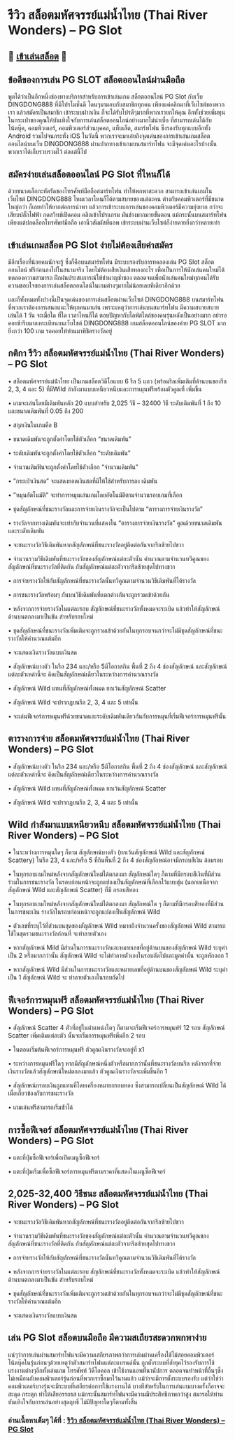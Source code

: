 # รีวิว สล็อตมหัศจรรย์แม่น้ำไทย (Thai River Wonders) – PG Slot

## 🎰 [เข้าเล่นสล็อต](https://bit.ly/3ryTLaH) 🎰

## ข้อดีของการเล่น PG SLOT สล็อตออนไลน์ผ่านมือถือ
พูดได้ว่าเป็นอีกหนึ่งช่องทางบริการสำหรับการเข้าเล่นเกม สล็อตออนไลน์ PG Slot กับเว็บ DINGDONG888 ที่มีโปรโมชั่นดี โดนๆมามอบกับสมาชิกทุกคน เพียงแค่คลิกมาที่เว็บไซต์ของพวกเรา แล้วสมัครเป็นสมาชิก เข้าระบบฝากเงิน ก็จะได้รับโปรดีๆมากที่พวกเรายกให้คุณ อีกทั้งช่วยเพิ่มทุนในกระเป๋าของคุณให้บันเทิงใจกับการเล่นสล็อตออนไลน์อย่างมากไม่น่าเบื่อ ที่สามารถเล่นได้กับ โน้ตบุ๊ค, คอมพิวเตอร์, คอมพิวเตอร์ส่วนบุคคล, แท็บเล็ต, สมาร์ทโฟน ซึ่งรองรับทุกแบบอีกทั้ง Android รวมไปจนกระทั่ง iOS ในวันนี้ พวกเราจะมาเอ๋ยถึงจุดเด่นของการเข้าเล่นเกมสล็อตออนไลน์บนเว็บ DINGDONG888 ผ่านปากทางเข้าเกมบนสมาร์ทโฟน จะมีจุดเด่นอะไรบ้างนั้น พวกเราได้เก็บรวบรวมไว้ ต่อแต่นี้ไป

## สมัครง่ายเล่นสล็อตออนไลน์ PG Slot ที่ไหนก็ได้
ด้วยขนาดเล็กกะทัดรัดของโทรศัพท์มือถือสมาร์ทโฟน ทำให้พกพาสะดวก สามารถเข้าเล่นเกมในเว็บไซต์ DINGDONG888 ไหนเวลาไหนก็ได้ตามสบายของแต่ละคน ต่างกับคอมพิวเตอร์ที่มีขนาดใหญ่กว่า ก็เลยทำให้ยากต่อการนำพา แล้วการเข้าระบบการเล่นของคอมพิวเตอร์มีความยุ่งยาก กว่าจะเสียบปลั๊กไฟฟ้า กดสวิทช์เปิดคอม คลิกเข้าโปรแกรม มันช่างมากมายขั้นตอน แม้กระนั้นบนสมาร์ทโฟน เพียงแต่ปลดล็อกโทรศัพท์มือถือ เอานิ้วสัมผัสที่แอพ เข้าระบบผ่านเว็บไซต์ก็ง่ายดายยิ่งกว่าหลายเท่า

## เข้าเล่นเกมสล็อต PG Slot ง่ายไม่ต้องเสียค่าสมัคร
มีอีกเรื่องที่น้อยคนนักจะรู้ ซึ่งก็คือบนสมาร์ทโฟน มีระบบรองรับการทดลองเล่น PG Slot สล็อตออนไลน์ ฟรีก่อนลงไปในสนามจริง โดยไม่ต้องเสียเงินเสียทองอะไร เพื่อเป็นการให้นักเล่นคนใหม่ได้ทดลองความสามารถ ฝึกฝนประสบการณ์ให้ชำนาญช่ำชอง ตลอดจนเพื่อนักเล่นคนใหม่ทุกคนได้รับความชอบใจของการเล่นสล็อตออนไลน์ในเกมต่างๆมากไม่น้อยเลยทีเดียวอีกด้วย

และก็ทั้งหมดทั้งปวงนี้เป็นจุดเด่นของการเล่นสล็อตผ่านเว็บไซต์ DINGDONG888 บนสมาร์ทโฟน ที่พวกเราต้องการเสนอแนะให้ทุกคนมาเล่น เพราะเหตุว่าการเล่นบนสมาร์ทโฟน มีความสบายสบาย เล่นได้ 1 วัน จะเมื่อใด ที่ใด เวลาไหนก็ได้ ตอบปัญหากับไลฟ์สไตล์ของคนรุ่นหลังเป็นอย่างมาก อย่ารอคอยช้ารีบมาลงทะเบียนบนเว็บไซต์ DINGDONG888 เกมสล็อตออนไลน์ของค่าย PG SLOT มากยิ่งกว่า 100 เกม รอคอยให้ท่านมาพิชิตรางวัลอยู่

## กติกา รีวิว สล็อตมหัศจรรย์แม่น้ำไทย (Thai River Wonders) – PG Slot

• สล็อตมหัศจรรย์แม่น้ําไทย เป็นเกมสล็อตวิดีโอแบบ 6 รีล 5 แถว (พร้อมรีลเพิ่มเติมที่ด้านบนของรีล 2, 3, 4 และ 5) ที่มีWild กําลังมาแบบเหนียวหนีบและการหมุนฟรีพร้อมตัวคูณที่ เพิ่มขึ้น

• เกมจะเล่นโดยมีเดิมพันหลัก 20 แบบสําหรับ 2,025 วิธี – 32400 วิธี ระดับเดิมพันที่ 1 ถึง 10 และขนาดเดิมพันที่ 0.05 ถึง 200

• สกุลเงินในเกมคือ B

• ขนาดเดิมพันจะถูกตั้งค่าโดยใช้ตัวเลือก “ขนาดเดิมพัน”

• ระดับเดิมพันจะถูกตั้งค่าโดยใช้ตัวเลือก “ระดับเดิมพัน”

• จํานวนเติมฟันจะถูกตั้งค่าโดยใช้ตัวเลือก “จํานวนเดิมพัน”

• ”กระเป๋าเงินสด” จะแสดงยอดเงินสดที่มีให้ใช้สําหรับการลง เดิมพัน

• ”หมุนอัตโนมัติ” จะทําการหมุนเล่นเกมโดยอัตโนมัติตามจํานวนรอบเกมที่เลือก

• ชุดสัญลักษณ์ที่ชนะรางวัลและการจ่ายเงินรางวัลจะเป็นไปตาม “ตารางการจ่ายเงินรางวัล”

• รางวัลจากทางเดิมพันจะเท่ากับจํานวนที่แสดงใน “ตารางการจ่ายเงินรางวัล” คูณด้วยขนาดเดิมพันและระดับเดิมพัน

• จะชนะรางวัลวิธีเดิมพันหากสัญลักษณ์ที่ชนะรางวัลอยู่ติดต่อกันจากรีลซ้ายไปขวา

• จํานวนรวมวิธีเดิมพันที่ชนะรางวัลของสัญลักษณ์แต่ละตัวนั้น คํานวณตามจํานวนทวีคูณของสัญลักษณ์ที่ชนะรางวัลที่ติดกัน กับสัญลักษณ์แต่ละตัวจากรีลซ้ายสุดไปทางขวา

• การจ่ายรางวัลให้กับสัญลักษณ์ที่ชนะรางวัลนั้นทวีคูณตามจํานวนวิธีเดิมพันที่ได้รางวัล

• การชนะรางวัลพร้อมๆ กันบนวิธีเดิมพันที่แตกต่างกันจะถูกรวมเข้าด้วยกัน

• หลังจากการจ่ายรางวัลในแต่ละรอบ สัญลักษณ์ที่ชนะรางวัลทั้งหมดจะระเบิด แล้วทําให้สัญลักษณ์ด้านบนตกลงมาเป็นขัน สําหรับรอบใหม่

• ชุดสัญลักษณ์ที่ชนะรางวัลเพิ่มเติมจะถูกรวมเข้าด้วยกันในทุกรอบจนกว่าจะไม่มีชุดสัญลักษณ์ที่ชนะรางวัลให้คํานวณแต้มอีก

• จะแสดงเงินรางวัลแบบเงินสด

• สัญลักษณ์บางตัว ในรีล 234 และ/หรือ 5มีโอกาสกิน พื้นที่ 2 ถึง 4 ช่องสัญลักษณ์ และสัญลักษณ์แต่ละตัวเหล่านี้จะ คิดเป็นสัญลักษณ์เดียวในระหว่างการคํานวณรางวัล

• สัญลักษณ์ Wild แทนที่สัญลักษณ์ทั้งหมด ยกเว้นสัญลักษณ์ Scatter

• สัญลักษณ์ Wild จะปรากฏบนรีล 2, 3, 4 และ 5 เท่านั้น

• จะเล่นฟีเจอร์การหมุนฟรีด้วยขนาดและระดับเดิมพันเดียวกันกับการหมุนที่เริ่มฟีเจอร์การหมุนฟรีนั้น

## ตารางการจ่าย สล็อตมหัศจรรย์แม่น้ำไทย (Thai River Wonders) – PG Slot

• สัญลักษณ์บางตัว ในรีล 234 และ/หรือ 5มีโอกาสกิน พื้นที่ 2 ถึง 4 ช่องสัญลักษณ์ และสัญลักษณ์แต่ละตัวเหล่านี้จะ คิดเป็นสัญลักษณ์เดียวในระหว่างการคํานวณรางวัล

• สัญลักษณ์ Wild แทนที่สัญลักษณ์ทั้งหมด ยกเว้นสัญลักษณ์ Scatter

• สัญลักษณ์ Wild จะปรากฏบนรีล 2, 3, 4 และ 5 เท่านั้น

## Wild กำลังมาแบบเหนียวหนึบ สล็อตมหัศจรรย์แม่น้ำไทย (Thai River Wonders) – PG Slot

• ในระหว่างการหมุนใดๆ ก็ตาม สัญลักษณ์บางตัว (ยกเว้นสัญลักษณ์ Wild และสัญลักษณ์ Scattery) ในรีล 23, 4 และ/หรือ 5 ที่กินพื้นที่ 2 ถึง 4 ช่องสัญลักษณ์อาจมีกรอบสีเงิน ล้อมรอบ

• ในทุกรอบเกมใหม่หลังจากสัญลักษณ์ใหม่ได้ตกลงมา สัญลักษณ์ใดๆ ก็ตามที่มีกรอบสีเงินที่มีส่วนร่วมในการชนะรางวัล ในรอบก่อนหน้าจะถูกแปลงเป็นสัญลักษณ์ที่เลือกไว้แบบสุ่ม (นอกเหนือจากสัญลักษณ์ Wild และสัญลักษณ์ Scatter) ที่มี กรอบสีทอง

• ในทุกรอบเกมใหม่หลังจากสัญลักษณ์ใหม่ได้ตกลงมา สัญลักษณ์ใด ๆ ก็ตามที่มีกรอบสีทองที่มีส่วนในการชนะเงิน รางวัลในรอบก่อนหน้าจะถูกแปลงเป็นสัญลักษณ์ Wild

• ตัวเลขที่ระบุไว้ที่ส่วนบนสุดของสัญลักษณ์ Wild หมายถึงจํานวนครั้งของสัญลักษณ์ Wild สามารถใช้ในชุดรวมชนะรางวัลก่อนที่ จะทําลายตัวเอง

• หากสัญลักษณ์ Mild มีส่วนในการชนะรางวัลและหมายเลขที่อยู่ด้านบนของสัญลักษณ์ Wild ระบุค่าเป็น 2 หรือมากกว่านั้น สัญลักษณ์ Wild จะไม่ทําลายตัวเองในรอบถัดไปและมูลค่านั้น จะถูกหักออก 1

• หากสัญลักษณ์ Wild มีส่วนในการชนะรางวัลและหมายเลขที่อยู่ด้านบนของสัญลักษณ์ Wild ระบุค่าเป็น 1 สัญลักษณ์ Wild จะ ท่าลายตัวเองในรอบถัดไป

## ฟีเจอร์การหมุนฟรี สล็อตมหัศจรรย์แม่น้ำไทย (Thai River Wonders) – PG Slot

• สัญลักษณ์ Scatter 4 ตัวที่อยู่ในตําแหน่งใดๆ ก็ตามจะเริ่มฟีเจอร์การหมุนฟร์ 12 รอบ สัญลักษณ์ Scatter เพิ่มเติมแต่ละตัว นั้นจะเริ่มการหมุนฟรีเพิ่มอีก 2 รอบ

• ในตอนเริ่มต้นฟีเจอร์การหมุนฟรี ตัวคูณเงินรางวัลจะอยู่ที่ x1

• ระหว่างการหมุนฟรีใดๆ หากมีสัญลักษณ์หนึ่งตัวหรือมากกว่านั้นที่ชนะรางวัลบนรีล หลังจากที่จ่ายเงินรางวัลแล้วสัญลักษณ์ใหม่ตกลงมาแล้ว ตัวคูณเงินรางวัลจะเพิ่มขึ้นอีก 1

• สัญลักษณ์กรอบเงินถูกแทนที่โดยเครื่องหมายกรอบทอง ซึ่งสามารถเปลี่ยนเป็นสัญลักษณ์ Wild ได้เมื่อเกี่ยวข้องกับการชนะรางวัล

• เกมเล่นฟรีสามารถเริ่มซ้ําได้

## การซื้อฟีเจอร์ สล็อตมหัศจรรย์แม่น้ำไทย (Thai River Wonders) – PG Slot

• แตะที่ปุ่มซื้อฟีเจอร์เพื่อเปิดเมนูซื้อฟีเจอร์

• แตะที่ปุ่มเริ่มเพื่อซื้อฟีเจอร์การหมุนฟรีตามราคาที่แสดงในเมนูซื้อฟีเจอร์

## 2,025-32,400 วิธีชนะ สล็อตมหัศจรรย์แม่น้ำไทย (Thai River Wonders) – PG Slot

• จะชนะรางวัลวิธีเดิมพันหากสัญลักษณ์ที่ชนะรางวัลอยู่ติดต่อกันจากรีลซ้ายไปขวา

• จํานวนรวมวิธีเดิมพันที่ชนะรางวัลของสัญลักษณ์แต่ละตัวนั้น คํานวณตามจํานวนทวีคูณของสัญลักษณ์ที่ชนะรางวัลที่ติดกัน กับสัญลักษณ์แต่ละตัวจากรีลซ้ายสุดไปทางขวา

• การจ่ายรางวัลให้กับสัญลักษณ์ที่ชนะรางวัลนั้นทวีคูณตามจํานวนวิธีเดิมพันที่ได้รางวัล

• หลังจากการจ่ายรางวัลในแต่ละรอบ สัญลักษณ์ที่ชนะรางวัลทั้งหมดจะระเบิด แล้วทําให้สัญลักษณ์ด้านบนตกลงมาเป็นขัน สําหรับรอบใหม่

• ชุดสัญลักษณ์ที่ชนะรางวัลเพิ่มเติมจะถูกรวมเข้าด้วยกันในทุกรอบจนกว่าจะไม่มีชุดสัญลักษณ์ที่ชนะรางวัลให้คํานวณแต้มอีก

• จะแสดงเงินรางวัลแบบเงินสด

## เล่น PG Slot สล็อตบนมือถือ มีความสเถียรสะดวกพกพาง่าย
แน่ๆว่าการเล่นผ่านสมาร์ทโฟนจะมีความเสถียรภาพกว่าการเล่นผ่านเครื่องใช้ไม้สอยคอมพิวเตอร์ โน้ตบุ๊คในรุ่นก่อนๆด้วยเหตุว่าตัวสมาร์ทโฟนแต่ละแบรนด์นั้น ถูกตั้งระบบที่ล้ำยุคไว้รองรับการใช้แรงงานต่างๆอีกทั้งเล่นเกม โทรศัพท์ วิดีโอคอล เข้าใช้งานแอพที่นานัปการ ตลอดจนทำหน้าที่อื่นๆซึ่งไม่เหมือนกับคอมพิวเตอร์รุ่นก่อนที่พวกเราซื้อมาไว้นานแล้ว แม้ว่าจะมีการตั้งระบบรองรับ แต่ว่าใช่ว่าคอมพิวเตอร์บางรุ่นจะมีระบบที่เสถียรต่อการใช้แรงงานได้ บางทีสำหรับในการเล่นเกมบางครั้งก็อาจจะสะดุด กระตุก ทำให้เสียอรรถรส แม้กระนั้นสมาร์ทโฟนจะมีความมีประสิทธิภาพกว่าสูง สมารถให้ท่านบันเทิงใจกับการเล่นอย่างสุดฤทธิ์ ไม่มีปัญหาใดๆก็ตามทั้งสิ้น

### อ่านเนื้อหาเต็มๆ ได้ที่ : [รีวิว สล็อตมหัศจรรย์แม่น้ำไทย (Thai River Wonders) – PG Slot](https://dingdong888.co/pg-slot/thai-river-wonders/)
